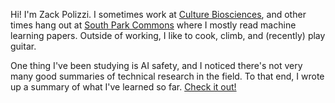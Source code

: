 <!--
.. title: index
.. slug: index
.. date: 2019-06-26 16:27:40 UTC-07:00
.. tags: 
.. category: 
.. link: 
.. description: 
.. type: text
-->

Hi! I'm Zack Polizzi. I sometimes work at [Culture Biosciences](https://www.culturebiosciences.com/), and other times hang out at [South Park Commons](https://www.southparkcommons.com/) where I mostly read machine learning papers. Outside of working, I like to cook, climb, and (recently) play guitar.


One thing I've been studying is AI safety, and I noticed there's not very many good summaries of technical research in the field. To that end, I wrote up a summary of what I've learned so far. [Check it out!](/ai-safety)
